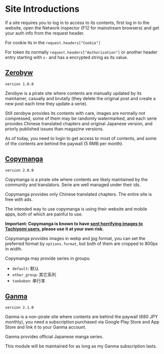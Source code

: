 # Site Introductions

If a site requires you to log in to access to its contents, first log in to the website, open the Network inspector (F12 for mainstream browsers) and get your auth info from the request header.

For cookie its in the `request.headers["Cookie"]`

For token its normally `request.headers["Authorization"]` or another header entry starting with `x-` and has a encrypted string as its value.

## [Zerobyw](https://zerobyw.github.io/)

`version 1.0.0`

Zerobyw is a pirate site where contents are manually updated by its maintainer, casually and brutally (they delete the original post and create a new post each time they update a serie).

Still zerobyw provides its contents with care, images are normally not compressed, some of them may be randomly watermarked, and each serie provides Chinese translated chapters and original Japanese version, and priorly published issues than magazine versions.

As of today, you need to login to get access to most of contents, and some of the contents are behind the paywall (5 RMB per month).

## [Copymanga](https://www.copymanga.site/)

`version 2.0.0`

Copymanga is a pirate site where contents are likely maintained by the community and translators. Serie are well managed under their ids.

Copymanga provides only Chinese translated chapters. The entire site is free with ads.

The intended way to use copymanga is using their website and mobile apps, both of which are painful to use.

**Important: Copymanga is known to have [sent horrifying images to Tachiyomi users](https://github.com/tachiyomiorg/tachiyomi-extensions/issues/12377), please use it at your own risk.**

Copymanga provides images in webp and jpg format, you can set the preferred format by `options.format`, but both of them are cropped to 800px in width.

Copymanga may provide series in groups:

- `default`: 默认
- `other_group`: 其它系列
- `tankobon`: 单行本

## [Ganma](https://ganma.jp/)

`version 2.1.0`

Ganma is a non-pirate site where contents are behind the paywall (680 JPY monthly), you need a subscription purchased via Google Play Store and App Store and link it to your Ganma account.

Ganma provides official Japanese manga series.

This module will be maintained for as long as my Ganma subscription lasts.
